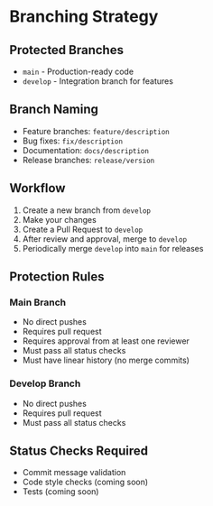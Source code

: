 # Branching Strategy

## Protected Branches

- `main` - Production-ready code
- `develop` - Integration branch for features

## Branch Naming

- Feature branches: `feature/description`
- Bug fixes: `fix/description`
- Documentation: `docs/description`
- Release branches: `release/version`

## Workflow

1. Create a new branch from `develop`
2. Make your changes
3. Create a Pull Request to `develop`
4. After review and approval, merge to `develop`
5. Periodically merge `develop` into `main` for releases

## Protection Rules

### Main Branch

- No direct pushes
- Requires pull request
- Requires approval from at least one reviewer
- Must pass all status checks
- Must have linear history (no merge commits)

### Develop Branch

- No direct pushes
- Requires pull request
- Must pass all status checks

## Status Checks Required

- Commit message validation
- Code style checks (coming soon)
- Tests (coming soon)
